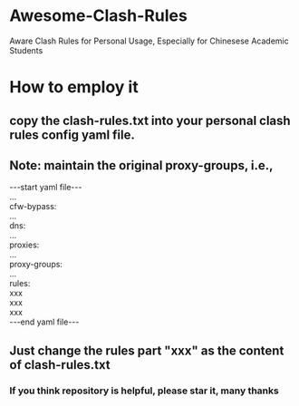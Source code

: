 # Awesome-Clash-Rules
Aware Clash Rules for Personal Usage, Especially for Chinesese Academic Students

# How to employ it
## copy the clash-rules.txt into your personal clash rules config yaml file.
## Note: maintain the original proxy-groups, i.e.,

---start yaml file---  
...  
cfw-bypass:  
...  
dns:  
...  
proxies:  
...  
proxy-groups:  
...  
rules:  
xxx  
xxx  
xxx  
---end yaml file---  

## Just change the rules part "xxx" as the content of clash-rules.txt

### If you think repository is helpful, please star it, many thanks
